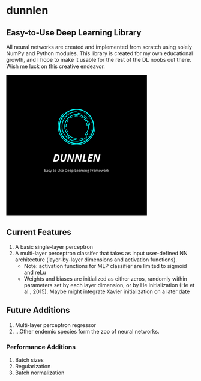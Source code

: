 # dunnlen
## Easy-to-Use Deep Learning Library
All neural networks are created and implemented from scratch using solely NumPy and Python modules. This library is created for my own educational growth, and I hope to make it usable for the rest of the DL noobs out there. Wish me luck on this creative endeavor.

![logo](rsz_logo.png?raw=True)
## Current Features
1. A basic single-layer perceptron
2. A multi-layer perceptron classifer that takes as input user-defined NN architecture (layer-by-layer dimensions and activation functions).
    * Note: activation functions for MLP classifier are limited to sigmoid and reLu
    * Weights and biases are initialized as either zeros, randomly within parameters set by each layer dimension, or by He initialization (He et al., 2015). Maybe might integrate Xavier initialization on a later date

## Future Additions
1. Multi-layer perceptron regressor
2. ...Other endemic species form the zoo of neural networks.

### Performance Additions
1. Batch sizes
2. Regularization
3. Batch normalization
